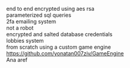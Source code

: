 end to end encrypted using aes rsa <br/>
parameterized sql queries <br/>
2fa emailing system <br/>
not a robot <br/>
encrypted and salted database credentials <br/>
lobbies system <br/>
from scratch using a custom game engine https://github.com/yonatan007ziv/GameEngine <br/>
Ana aref

